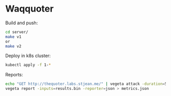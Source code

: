 # Waqquoter

Build and push:
```sh
cd server/
make v1
or
make v2
```

Deploy in  k8s cluster:
```sh
kubectl apply -f 1-*
```

Reports:
```sh
echo "GET http://thequoter.labs.stjean.me/" | vegeta attack -duration=5s | tee results.bin | vegeta report
vegeta report -inputs=results.bin -reporter=json > metrics.json
```